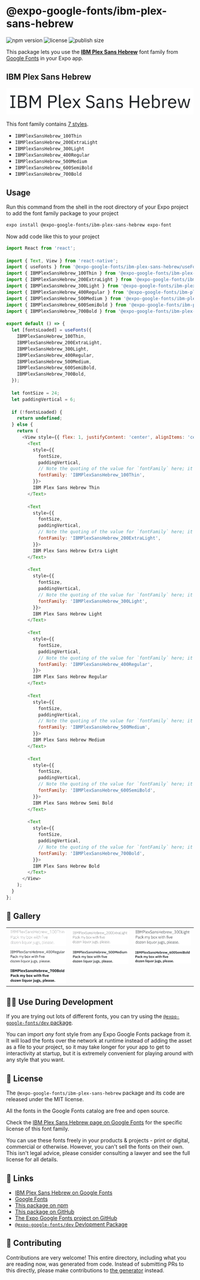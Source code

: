 # @expo-google-fonts/ibm-plex-sans-hebrew

![npm version](https://flat.badgen.net/npm/v/@expo-google-fonts/ibm-plex-sans-hebrew)
![license](https://flat.badgen.net/github/license/expo/google-fonts)
![publish size](https://flat.badgen.net/packagephobia/install/@expo-google-fonts/ibm-plex-sans-hebrew)

This package lets you use the [**IBM Plex Sans Hebrew**](https://fonts.google.com/specimen/IBM+Plex+Sans+Hebrew) font family from [Google Fonts](https://fonts.google.com/) in your Expo app.

## IBM Plex Sans Hebrew

![IBM Plex Sans Hebrew](./font-family.png)

This font family contains [7 styles](#-gallery).

- `IBMPlexSansHebrew_100Thin`
- `IBMPlexSansHebrew_200ExtraLight`
- `IBMPlexSansHebrew_300Light`
- `IBMPlexSansHebrew_400Regular`
- `IBMPlexSansHebrew_500Medium`
- `IBMPlexSansHebrew_600SemiBold`
- `IBMPlexSansHebrew_700Bold`

## Usage

Run this command from the shell in the root directory of your Expo project to add the font family package to your project
```sh
expo install @expo-google-fonts/ibm-plex-sans-hebrew expo-font
```

Now add code like this to your project
```js
import React from 'react';

import { Text, View } from 'react-native';
import { useFonts } from '@expo-google-fonts/ibm-plex-sans-hebrew/useFonts';
import { IBMPlexSansHebrew_100Thin } from '@expo-google-fonts/ibm-plex-sans-hebrew/100Thin';
import { IBMPlexSansHebrew_200ExtraLight } from '@expo-google-fonts/ibm-plex-sans-hebrew/200ExtraLight';
import { IBMPlexSansHebrew_300Light } from '@expo-google-fonts/ibm-plex-sans-hebrew/300Light';
import { IBMPlexSansHebrew_400Regular } from '@expo-google-fonts/ibm-plex-sans-hebrew/400Regular';
import { IBMPlexSansHebrew_500Medium } from '@expo-google-fonts/ibm-plex-sans-hebrew/500Medium';
import { IBMPlexSansHebrew_600SemiBold } from '@expo-google-fonts/ibm-plex-sans-hebrew/600SemiBold';
import { IBMPlexSansHebrew_700Bold } from '@expo-google-fonts/ibm-plex-sans-hebrew/700Bold';

export default () => {
  let [fontsLoaded] = useFonts({
    IBMPlexSansHebrew_100Thin,
    IBMPlexSansHebrew_200ExtraLight,
    IBMPlexSansHebrew_300Light,
    IBMPlexSansHebrew_400Regular,
    IBMPlexSansHebrew_500Medium,
    IBMPlexSansHebrew_600SemiBold,
    IBMPlexSansHebrew_700Bold,
  });

  let fontSize = 24;
  let paddingVertical = 6;

  if (!fontsLoaded) {
    return undefined;
  } else {
    return (
      <View style={{ flex: 1, justifyContent: 'center', alignItems: 'center' }}>
        <Text
          style={{
            fontSize,
            paddingVertical,
            // Note the quoting of the value for `fontFamily` here; it expects a string!
            fontFamily: 'IBMPlexSansHebrew_100Thin',
          }}>
          IBM Plex Sans Hebrew Thin
        </Text>

        <Text
          style={{
            fontSize,
            paddingVertical,
            // Note the quoting of the value for `fontFamily` here; it expects a string!
            fontFamily: 'IBMPlexSansHebrew_200ExtraLight',
          }}>
          IBM Plex Sans Hebrew Extra Light
        </Text>

        <Text
          style={{
            fontSize,
            paddingVertical,
            // Note the quoting of the value for `fontFamily` here; it expects a string!
            fontFamily: 'IBMPlexSansHebrew_300Light',
          }}>
          IBM Plex Sans Hebrew Light
        </Text>

        <Text
          style={{
            fontSize,
            paddingVertical,
            // Note the quoting of the value for `fontFamily` here; it expects a string!
            fontFamily: 'IBMPlexSansHebrew_400Regular',
          }}>
          IBM Plex Sans Hebrew Regular
        </Text>

        <Text
          style={{
            fontSize,
            paddingVertical,
            // Note the quoting of the value for `fontFamily` here; it expects a string!
            fontFamily: 'IBMPlexSansHebrew_500Medium',
          }}>
          IBM Plex Sans Hebrew Medium
        </Text>

        <Text
          style={{
            fontSize,
            paddingVertical,
            // Note the quoting of the value for `fontFamily` here; it expects a string!
            fontFamily: 'IBMPlexSansHebrew_600SemiBold',
          }}>
          IBM Plex Sans Hebrew Semi Bold
        </Text>

        <Text
          style={{
            fontSize,
            paddingVertical,
            // Note the quoting of the value for `fontFamily` here; it expects a string!
            fontFamily: 'IBMPlexSansHebrew_700Bold',
          }}>
          IBM Plex Sans Hebrew Bold
        </Text>
      </View>
    );
  }
};

```

## 🔡 Gallery


||||
|-|-|-|
|![IBMPlexSansHebrew_100Thin](.//100Thin/IBMPlexSansHebrew_100Thin.ttf.png)|![IBMPlexSansHebrew_200ExtraLight](.//200ExtraLight/IBMPlexSansHebrew_200ExtraLight.ttf.png)|![IBMPlexSansHebrew_300Light](.//300Light/IBMPlexSansHebrew_300Light.ttf.png)||
|![IBMPlexSansHebrew_400Regular](.//400Regular/IBMPlexSansHebrew_400Regular.ttf.png)|![IBMPlexSansHebrew_500Medium](.//500Medium/IBMPlexSansHebrew_500Medium.ttf.png)|![IBMPlexSansHebrew_600SemiBold](.//600SemiBold/IBMPlexSansHebrew_600SemiBold.ttf.png)||
|![IBMPlexSansHebrew_700Bold](.//700Bold/IBMPlexSansHebrew_700Bold.ttf.png)||||


## 👩‍💻 Use During Development

If you are trying out lots of different fonts, you can try using the [`@expo-google-fonts/dev` package](https://github.com/freeboub/google-fonts/tree/master/font-packages/dev#readme).

You can import *any* font style from any Expo Google Fonts package from it. It will load the fonts
over the network at runtime instead of adding the asset as a file to your project, so it may take longer
for your app to get to interactivity at startup, but it is extremely convenient
for playing around with any style that you want.

## 📖 License

The `@expo-google-fonts/ibm-plex-sans-hebrew` package and its code are released under the MIT license.

All the fonts in the Google Fonts catalog are free and open source.

Check the [IBM Plex Sans Hebrew page on Google Fonts](https://fonts.google.com/specimen/IBM+Plex+Sans+Hebrew) for the specific license of this font family.

You can use these fonts freely in your products & projects - print or digital, commercial or otherwise. However, you can't sell the fonts on their own. This isn't legal advice, please consider consulting a lawyer and see the full license for all details.

## 🔗 Links

- [IBM Plex Sans Hebrew on Google Fonts](https://fonts.google.com/specimen/IBM+Plex+Sans+Hebrew)
- [Google Fonts](https://fonts.google.com/)
- [This package on npm](https://www.npmjs.com/package/@expo-google-fonts/ibm-plex-sans-hebrew)
- [This package on GitHub](https://github.com/freeboub/google-fonts/tree/master/font-packages/ibm-plex-sans-hebrew)
- [The Expo Google Fonts project on GitHub](https://github.com/freeboub/google-fonts)
- [`@expo-google-fonts/dev` Devlopment Package](https://github.com/freeboub/google-fonts/tree/master/font-packages/dev)

## 🤝 Contributing

Contributions are very welcome! This entire directory, including what you are reading now, was generated from code. Instead of submitting PRs to this directly, please make contributions to [the generator](https://github.com/freeboub/google-fonts/tree/master/packages/generator) instead.

